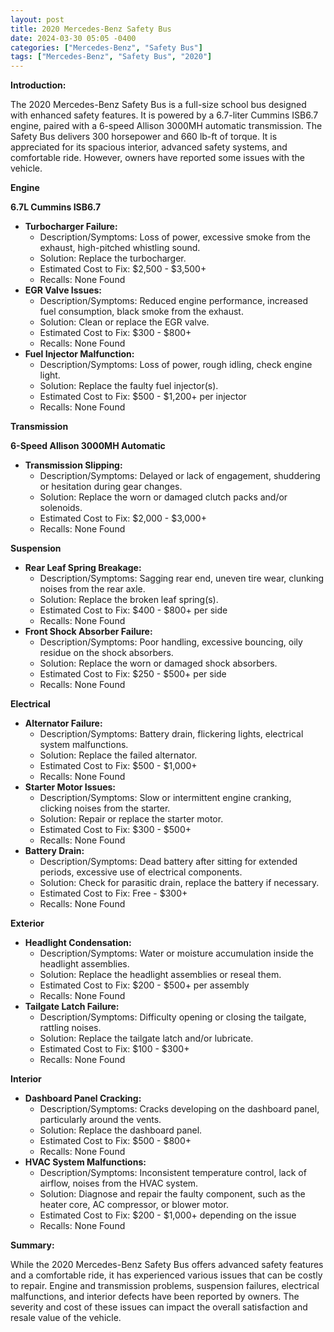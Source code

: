 ```yaml
---
layout: post
title: 2020 Mercedes-Benz Safety Bus
date: 2024-03-30 05:05 -0400
categories: ["Mercedes-Benz", "Safety Bus"]
tags: ["Mercedes-Benz", "Safety Bus", "2020"]
---
```

**Introduction:**

The 2020 Mercedes-Benz Safety Bus is a full-size school bus designed with enhanced safety features. It is powered by a 6.7-liter Cummins ISB6.7 engine, paired with a 6-speed Allison 3000MH automatic transmission. The Safety Bus delivers 300 horsepower and 660 lb-ft of torque. It is appreciated for its spacious interior, advanced safety systems, and comfortable ride. However, owners have reported some issues with the vehicle.

**Engine**

**6.7L Cummins ISB6.7**

* **Turbocharger Failure:**
    * Description/Symptoms: Loss of power, excessive smoke from the exhaust, high-pitched whistling sound.
    * Solution: Replace the turbocharger.
    * Estimated Cost to Fix: $2,500 - $3,500+
    * Recalls: None Found
* **EGR Valve Issues:**
    * Description/Symptoms: Reduced engine performance, increased fuel consumption, black smoke from the exhaust.
    * Solution: Clean or replace the EGR valve.
    * Estimated Cost to Fix: $300 - $800+
    * Recalls: None Found
* **Fuel Injector Malfunction:**
    * Description/Symptoms: Loss of power, rough idling, check engine light.
    * Solution: Replace the faulty fuel injector(s).
    * Estimated Cost to Fix: $500 - $1,200+ per injector
    * Recalls: None Found

**Transmission**

**6-Speed Allison 3000MH Automatic**

* **Transmission Slipping:**
    * Description/Symptoms: Delayed or lack of engagement, shuddering or hesitation during gear changes.
    * Solution: Replace the worn or damaged clutch packs and/or solenoids.
    * Estimated Cost to Fix: $2,000 - $3,000+
    * Recalls: None Found

**Suspension**

* **Rear Leaf Spring Breakage:**
    * Description/Symptoms: Sagging rear end, uneven tire wear, clunking noises from the rear axle.
    * Solution: Replace the broken leaf spring(s).
    * Estimated Cost to Fix: $400 - $800+ per side
    * Recalls: None Found
* **Front Shock Absorber Failure:**
    * Description/Symptoms: Poor handling, excessive bouncing, oily residue on the shock absorbers.
    * Solution: Replace the worn or damaged shock absorbers.
    * Estimated Cost to Fix: $250 - $500+ per side
    * Recalls: None Found

**Electrical**

* **Alternator Failure:**
    * Description/Symptoms: Battery drain, flickering lights, electrical system malfunctions.
    * Solution: Replace the failed alternator.
    * Estimated Cost to Fix: $500 - $1,000+
    * Recalls: None Found
* **Starter Motor Issues:**
    * Description/Symptoms: Slow or intermittent engine cranking, clicking noises from the starter.
    * Solution: Repair or replace the starter motor.
    * Estimated Cost to Fix: $300 - $500+
    * Recalls: None Found
* **Battery Drain:**
    * Description/Symptoms: Dead battery after sitting for extended periods, excessive use of electrical components.
    * Solution: Check for parasitic drain, replace the battery if necessary.
    * Estimated Cost to Fix: Free - $300+
    * Recalls: None Found

**Exterior**

* **Headlight Condensation:**
    * Description/Symptoms: Water or moisture accumulation inside the headlight assemblies.
    * Solution: Replace the headlight assemblies or reseal them.
    * Estimated Cost to Fix: $200 - $500+ per assembly
    * Recalls: None Found
* **Tailgate Latch Failure:**
    * Description/Symptoms: Difficulty opening or closing the tailgate, rattling noises.
    * Solution: Replace the tailgate latch and/or lubricate.
    * Estimated Cost to Fix: $100 - $300+
    * Recalls: None Found

**Interior**

* **Dashboard Panel Cracking:**
    * Description/Symptoms: Cracks developing on the dashboard panel, particularly around the vents.
    * Solution: Replace the dashboard panel.
    * Estimated Cost to Fix: $500 - $800+
    * Recalls: None Found
* **HVAC System Malfunctions:**
    * Description/Symptoms: Inconsistent temperature control, lack of airflow, noises from the HVAC system.
    * Solution: Diagnose and repair the faulty component, such as the heater core, AC compressor, or blower motor.
    * Estimated Cost to Fix: $200 - $1,000+ depending on the issue
    * Recalls: None Found

**Summary:**

While the 2020 Mercedes-Benz Safety Bus offers advanced safety features and a comfortable ride, it has experienced various issues that can be costly to repair. Engine and transmission problems, suspension failures, electrical malfunctions, and interior defects have been reported by owners. The severity and cost of these issues can impact the overall satisfaction and resale value of the vehicle.
